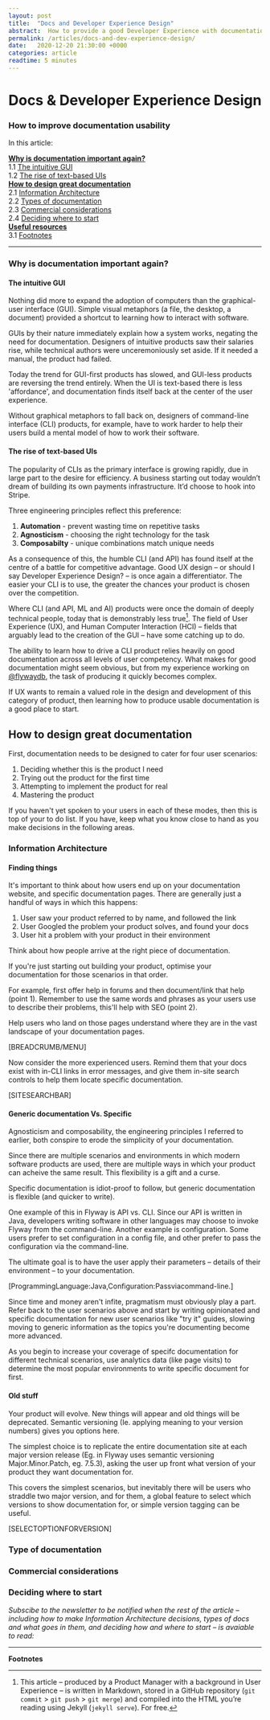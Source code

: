 ```yaml
---
layout: post
title:  "Docs and Developer Experience Design"
abstract:  How to provide a good Developer Experience with documentation
permalink: /articles/docs-and-dev-experience-design/
date:   2020-12-20 21:30:00 +0000
categories: article
readtime: 5 minutes
---
```


# Docs &amp; Developer Experience Design
### How to improve documentation usability

In this article:


<strong><a href="#why-is-documentation-important-again">Why is documentation important again?</a></strong>  
    1.1 <a href="#the-intuitive-gui">The intuitive GUI</a>   
        1.2 <a href="#the-rise-of-text-based-uis">The rise of text-based UIs</a>  
<strong><a href="#how-to-design-great-documentation">How to design great documentation</a></strong>  
    2.1 <a href="#information-architecture">Information Architecture</a>  
    2.2 <a href="#types of documentation">Types of documentation</a>  
    2.3 <a href="#commercial-considerations">Commercial considerations</a>  
    2.4 <a href="#deciding-where-to-start">Deciding where to start</a>  
<strong><a href="#useful-resources">Useful resources</a></strong>  
    3.1 <a href="#footnotes">Footnotes</a>
<hr/>

### Why is documentation important again?

#### The intuitive GUI

Nothing did more to expand the adoption of computers than the graphical-user interface (GUI). Simple visual metaphors (a file, the desktop, a document) provided a shortcut to learning how to interact with software.

GUIs by their nature immediately explain how a system works, negating the need for documentation. Designers of intuitive products saw their salaries rise, while technical authors were unceremoniously set aside. If it needed a manual, the product had failed.

Today the trend for GUI-first products has slowed, and GUI-less products are reversing the trend entirely. When the UI is text-based there is less 'affordance', and documentation finds itself back at the center of the user experience.

Without graphical metaphors to fall back on, designers of command-line interface (CLI) products, for example, have to work harder to help their users build a mental model of how to work their software. 

#### The rise of text-based UIs

The popularity of CLIs as the primary interface is growing rapidly, due in large part to the desire for efficiency. A business starting out today wouldn’t dream of building its own payments infrastructure. It’d choose to hook into Stripe.

Three engineering principles reflect this preference:

1. **Automation** - prevent wasting time on repetitive tasks
2. **Agnosticism** - choosing the right technology for the task 
3. **Composabilty** - unique combinations match unique needs 

As a consequence of this, the humble CLI (and API) has found itself at the centre of a battle for competitive advantage. Good UX design – or should I say Developer Experience Design? – is once again a differentiator. The easier your CLI is to use, the greater the chances your product is chosen over the competition.

Where CLI (and API, ML and AI) products were once the domain of deeply technical people, today that is demonstrably less true[^1]. The field of User Experience (UX), and Human Computer Interaction (HCI) – fields that arguably lead to the creation of the GUI – have some catching up to do. 

The ability to learn how to drive a CLI product relies heavily on good documentation across all levels of user competency. What makes for good documentation might seem obvious, but from my experience working on [@flywaydb](https://twitter.com/flywaydb), the task of producing it quickly becomes complex.

If UX wants to remain a valued role in the design and development of this category of product, then learning how to produce usable documentation is a good place to start.

## How to design great documentation

First, documentation needs to be designed to cater for four user scenarios:

1. Deciding whether this is the product I need
2. Trying out the product for the first time
3. Attempting to implement the product for real
4. Mastering the product

If you haven't yet spoken to your users in each of these modes, then this is top of your to do list. If you have, keep what you know close to hand as you make decisions in the following areas.

### Information Architecture

#### Finding things

It's important to think about how users end up on your documentation website, and specific documentation pages. There are generally just a handful of ways in which this happens: 

1. User saw your product referred to by name, and followed the link
2. User Googled the problem your product solves, and found your docs 
3. User hit a problem with your product in their environment

Think about how people arrive at the right piece of documentation.

If you're just starting out building your product, optimise your documentation for those scenarios in that order. 

For example, first offer help in forums and then document/link that help (point 1). Remember to use the same words and phrases as your users use to describe their problems, this'll help with SEO (point 2).

Help users who land on those pages understand where they are in the vast landscape of your documentation pages. 

[BREADCRUMB/MENU]

Now consider the more experienced users. Remind them that your docs exist with in-CLI links in error messages, and give them in-site search controls to help them locate specific documentation.

[SITESEARCHBAR]

#### Generic documentation Vs. Specific 

Agnosticism and composability, the engineering principles I referred to earlier, both conspire to erode the simplicity of your documentation.

Since there are multiple scenarios and environments in which modern  software products are used, there are multiple ways in which your product can acheive the same result. This flexibility is a gift and a curse.

Specific documentation is idiot-proof to follow, but generic documentation is flexible (and quicker to write).

One example of this in Flyway is API vs. CLI. Since our API is written in Java, developers writing software in other languages may choose to invoke Flyway from the command-line. Another example is configuration. Some users prefer to set configuration in a config file, and other prefer to pass the configuration via the command-line.

The ultimate goal is to have the user apply their parameters – details of their environment – to your documentation. 

[ProgrammingLanguage:Java,Configuration:Passviacommand-line.]

Since time and money aren't infite, pragmatism must obviously play a part. Refer back to the user scenarios above and start by writing opinionated and specific documentation for new user scenarios like "try it" guides, slowing moving to generic information as the topics you're documenting become more advanced. 

As you begin to increase your coverage of specifc documentation for different technical scenarios, use analytics data (like page visits) to determine the most popular environments to write specific document for first.   

####  Old stuff

Your product will evolve. New things will appear and old things will be deprecated. Semantic versioning (Ie. applying meaning to your version numbers) gives you options here.

The simplest choice is to replicate the entire documentation site at each major version release (Eg. in Flyway uses semantic versioning Major.Minor.Patch, eg. 7.5.3), asking the user up front what version of your product they want documentation for.

This covers the simplest scenarios, but inevitably there will be users who straddle two major version, and for them, a global feature to select which versions to show documentation for, or simple version tagging can be useful.

[SELECTOPTIONFORVERSION]

### Type of documentation

### Commercial considerations

### Deciding where to start


_Subscibe to the newsletter to be notified when the rest of the article – including how to make Information Architecture decisions, types of docs and what goes in them, and deciding how and where to start – is avaiable to read:_

<script async data-uid="378cd4c7af" src="https://relentless-maker-3970.ck.page/378cd4c7af/index.js"></script>

<hr/>

**Footnotes**

[^1]: This article – produced by a Product Manager with a background in User Experience – is written in Markdown, stored in a GitHub repository (<span>`git commit`</span> &gt; <span>`git push`</span> &gt; <span>`git merge`</span>) and compiled into the HTML you’re reading using Jekyll (<span>`jekyll serve`</span>). For free.